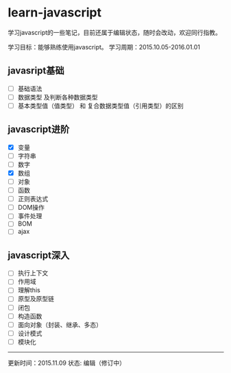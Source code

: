 learn-javascript
================

学习javascript的一些笔记，目前还属于编辑状态，随时会改动，欢迎同行指教。

学习目标：能够熟练使用javascript。
学习周期：2015.10.05-2016.01.01

## javasript基础
- [ ] 基础语法
- [ ] 数据类型 及判断各种数据类型
- [ ] 基本类型值（值类型） 和 复合数据类型值（引用类型）的区别

## javascript进阶
- [X] 变量
- [ ] 字符串
- [ ] 数字
- [X] 数组
- [ ] 对象
- [ ] 函数
- [ ] 正则表达式
- [ ] DOM操作
- [ ] 事件处理
- [ ] BOM
- [ ] ajax

## javascript深入
- [ ] 执行上下文
- [ ] 作用域
- [ ] 理解this
- [ ] 原型及原型链
- [ ] 闭包
- [ ] 构造函数
- [ ] 面向对象（封装、继承、多态）
- [ ] 设计模式
- [ ] 模块化

---
更新时间：2015.11.09
状态: 编辑（修订中）

